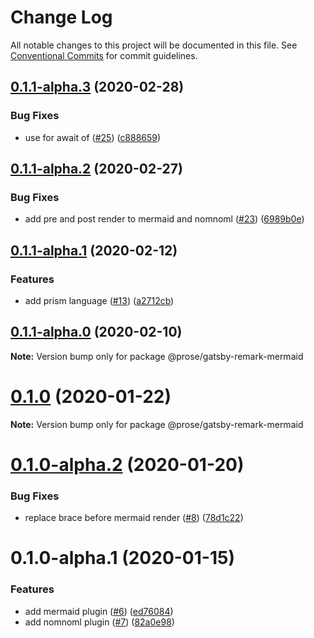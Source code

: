 # Change Log

All notable changes to this project will be documented in this file.
See [Conventional Commits](https://conventionalcommits.org) for commit guidelines.

## [0.1.1-alpha.3](https://github.com/prosejs/prose/compare/@prose/gatsby-remark-mermaid@0.1.1-alpha.2...@prose/gatsby-remark-mermaid@0.1.1-alpha.3) (2020-02-28)


### Bug Fixes

* use for await of ([#25](https://github.com/prosejs/prose/issues/25)) ([c888659](https://github.com/prosejs/prose/commit/c888659d122199864dd8475caf22a2a7d8182d41))





## [0.1.1-alpha.2](https://github.com/prosejs/prose/compare/@prose/gatsby-remark-mermaid@0.1.1-alpha.1...@prose/gatsby-remark-mermaid@0.1.1-alpha.2) (2020-02-27)


### Bug Fixes

* add pre and post render to mermaid and nomnoml ([#23](https://github.com/prosejs/prose/issues/23)) ([6989b0e](https://github.com/prosejs/prose/commit/6989b0e90a467b6da25f9cc96eb2a4ea3f1cf51e))





## [0.1.1-alpha.1](https://github.com/prosejs/prose/compare/@prose/gatsby-remark-mermaid@0.1.1-alpha.0...@prose/gatsby-remark-mermaid@0.1.1-alpha.1) (2020-02-12)


### Features

* add prism language ([#13](https://github.com/prosejs/prose/issues/13)) ([a2712cb](https://github.com/prosejs/prose/commit/a2712cb7200933b6e6d6b9c9cd8e04dc0097011b))





## [0.1.1-alpha.0](https://github.com/prosejs/prose/compare/@prose/gatsby-remark-mermaid@0.1.0...@prose/gatsby-remark-mermaid@0.1.1-alpha.0) (2020-02-10)

**Note:** Version bump only for package @prose/gatsby-remark-mermaid





# [0.1.0](https://github.com/prosejs/prose/compare/@prose/gatsby-remark-mermaid@0.1.0-alpha.2...@prose/gatsby-remark-mermaid@0.1.0) (2020-01-22)

**Note:** Version bump only for package @prose/gatsby-remark-mermaid





# [0.1.0-alpha.2](https://github.com/prosejs/prose/compare/@prose/gatsby-remark-mermaid@0.1.0-alpha.1...@prose/gatsby-remark-mermaid@0.1.0-alpha.2) (2020-01-20)


### Bug Fixes

* replace brace before mermaid render ([#8](https://github.com/prosejs/prose/issues/8)) ([78d1c22](https://github.com/prosejs/prose/commit/78d1c2290a3f92495009b57522576f9e8518a446))





# 0.1.0-alpha.1 (2020-01-15)


### Features

* add mermaid plugin ([#6](https://github.com/prosejs/prose/issues/6)) ([ed76084](https://github.com/prosejs/prose/commit/ed7608423d070a485883bc07e47d74b2ebfa5198))
* add nomnoml plugin ([#7](https://github.com/prosejs/prose/issues/7)) ([82a0e98](https://github.com/prosejs/prose/commit/82a0e98ad6bc1c26dddd9f2b786e56b6e6cbc517))
